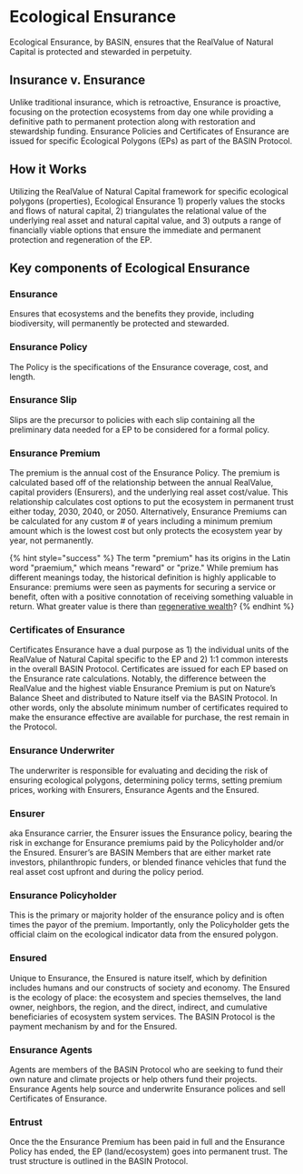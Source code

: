# Ecological Ensurance

Ecological Ensurance, by BASIN, ensures that the RealValue of Natural Capital is protected and stewarded in perpetuity.

## Insurance v. Ensurance

Unlike traditional insurance, which is retroactive, Ensurance is proactive, focusing on the protection ecosystems from day one while providing a definitive path to permanent protection along with restoration and stewardship funding. Ensurance Policies and Certificates of Ensurance are issued for specific Ecological Polygons (EPs) as part of the BASIN Protocol.

## How it Works

Utilizing the RealValue of Natural Capital framework for specific ecological polygons (properties), Ecological Ensurance 1) properly values the stocks and flows of natural capital, 2) triangulates the relational value of the underlying real asset and natural capital value, and 3) outputs a range of financially viable options that ensure the immediate and permanent protection and regeneration of the EP.

## Key components of Ecological Ensurance

### Ensurance

Ensures that ecosystems and the benefits they provide, including biodiversity, will permanently be protected and stewarded.

### Ensurance Policy&#x20;

The Policy is the specifications of the Ensurance coverage, cost, and length.

### Ensurance Slip

Slips are the precursor to policies with each slip containing all the preliminary data needed for a EP to be considered for a formal policy.

### Ensurance Premium

The premium is the annual cost of the Ensurance Policy. The premium is calculated based off of the relationship between the annual RealValue, capital providers (Ensurers), and the underlying real asset cost/value. This relationship calculates cost options to put the ecosystem in permanent trust either today, 2030, 2040, or 2050. Alternatively, Ensurance Premiums can be calculated for any custom # of years including a minimum premium amount which is the lowest cost but only protects the ecosystem year by year, not permanently.

{% hint style="success" %}
The term "premium" has its origins in the Latin word "praemium," which means "reward" or "prize." While premium has different meanings today, the historical definition is highly applicable to Ensurance: premiums were seen as payments for securing a service or benefit, often with a positive connotation of receiving something valuable in return. What greater value is there than [regenerative wealth](../provenance/what-you-seek.md)?
{% endhint %}

### Certificates of Ensurance

Certificates Ensurance have a dual purpose as 1) the individual units of the RealValue of Natural Capital specific to the EP and 2) 1:1 common interests in the overall BASIN Protocol. Certificates are issued for each EP based on the Ensurance rate calculations. Notably, the difference between the RealValue and the highest viable Ensurance Premium is put on Nature’s Balance Sheet and distributed to Nature itself via the BASIN Protocol. In other words, only the absolute minimum number of certificates required to make the ensurance effective are available for purchase, the rest remain in the Protocol.

### Ensurance Underwriter&#x20;

The underwriter is responsible for evaluating and deciding the risk of ensuring ecological polygons, determining policy terms, setting premium prices, working with Ensurers, Ensurance Agents and the Ensured.

### Ensurer&#x20;

aka Ensurance carrier, the Ensurer issues the Ensurance policy, bearing the risk in exchange for Ensurance premiums paid by the Policyholder and/or the Ensured. Ensurer’s are BASIN Members that are either market rate investors, philanthropic funders, or blended finance vehicles that fund the real asset cost upfront and during the policy period.

### Ensurance Policyholder

This is the primary or majority holder of the ensurance policy and is often times the payor of the premium. Importantly, only the Policyholder gets the official claim on the ecological indicator data from the ensured polygon.

### Ensured&#x20;

Unique to Ensurance, the Ensured is nature itself, which by definition includes humans and our constructs of society and economy. The Ensured is the ecology of place: the ecosystem and species themselves, the land owner, neighbors, the region, and the direct, indirect, and cumulative beneficiaries of ecosystem system services. The BASIN Protocol is the payment mechanism by and for the Ensured.

### Ensurance Agents&#x20;

Agents are members of the BASIN Protocol who are seeking to fund their own nature and climate projects or help others fund their projects. Ensurance Agents help source and underwrite Ensurance polices and sell Certificates of Ensurance.

### Entrust&#x20;

Once the the Ensurance Premium has been paid in full and the Ensurance Policy has ended, the EP (land/ecosystem) goes into permanent trust. The trust structure is outlined in the BASIN Protocol.
